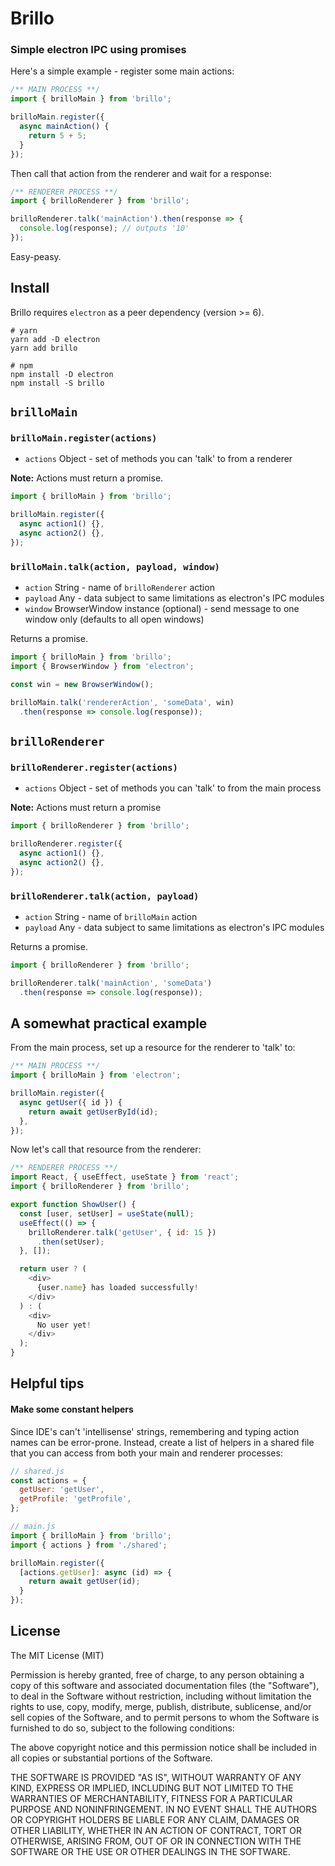 # Brillo
### Simple electron IPC using promises

Here's a simple example - register some main actions:

```javascript
/** MAIN PROCESS **/
import { brilloMain } from 'brillo';

brilloMain.register({
  async mainAction() {
    return 5 + 5;
  }
});
```

Then call that action from the renderer and wait for a response:

```javascript
/** RENDERER PROCESS **/
import { brilloRenderer } from 'brillo';

brilloRenderer.talk('mainAction').then(response => {
  console.log(response); // outputs '10'
});
```

Easy-peasy.

## Install

Brillo requires `electron` as a peer dependency (version >= 6).

```shell
# yarn
yarn add -D electron
yarn add brillo
```

```shell
# npm
npm install -D electron
npm install -S brillo
```

## `brilloMain`

### `brilloMain.register(actions)`

  - `actions` Object - set of methods you can 'talk' to from a renderer
  
**Note:** Actions must return a promise.

```javascript
import { brilloMain } from 'brillo';

brilloMain.register({
  async action1() {},
  async action2() {},
});
```

### `brilloMain.talk(action, payload, window)`

- `action` String - name of `brilloRenderer` action
- `payload` Any - data subject to same limitations as electron's IPC modules
- `window` BrowserWindow instance (optional) - send message to one window only (defaults to all open windows)

Returns a promise.

```javascript
import { brilloMain } from 'brillo';
import { BrowserWindow } from 'electron';

const win = new BrowserWindow();

brilloMain.talk('rendererAction', 'someData', win)
  .then(response => console.log(response));
```

## `brilloRenderer`

### `brilloRenderer.register(actions)`

- `actions` Object - set of methods you can 'talk' to from the main process

**Note:** Actions must return a promise

```javascript
import { brilloRenderer } from 'brillo';

brilloRenderer.register({
  async action1() {},
  async action2() {},
});
```

### `brilloRenderer.talk(action, payload)`

- `action` String - name of `brilloMain` action
- `payload` Any - data subject to same limitations as electron's IPC modules

Returns a promise.

```javascript
import { brilloRenderer } from 'brillo';

brilloRenderer.talk('mainAction', 'someData')
  .then(response => console.log(response));
```

## A somewhat practical example

From the main process, set up a resource for the renderer to 'talk' to:

```javascript
/** MAIN PROCESS **/
import { brilloMain } from 'electron';

brilloMain.register({
  async getUser({ id }) {
    return await getUserById(id);
  },
});
```

Now let's call that resource from the renderer:

```javascript
/** RENDERER PROCESS **/
import React, { useEffect, useState } from 'react';
import { brilloRenderer } from 'brillo';

export function ShowUser() {
  const [user, setUser] = useState(null);
  useEffect(() => {
    brilloRenderer.talk('getUser', { id: 15 })
      .then(setUser);
  }, []);

  return user ? (
    <div>
      {user.name} has loaded successfully!
    </div>
  ) : (
    <div>
      No user yet!
    </div>
  ); 
}
```

## Helpful tips

#### Make some constant helpers

Since IDE's can't 'intellisense' strings, remembering and typing action names can be error-prone. Instead, create a
list of helpers in a shared file that you can access from both your main and renderer processes: 

```javascript
// shared.js
const actions = {
  getUser: 'getUser',
  getProfile: 'getProfile',
};
```

```javascript
// main.js
import { brilloMain } from 'brillo';
import { actions } from './shared';

brilloMain.register({
  [actions.getUser]: async (id) => {
    return await getUser(id);
  }
});
```

## License

The MIT License (MIT)

Permission is hereby granted, free of charge, to any person obtaining a copy of this software and associated
documentation files (the "Software"), to deal in the Software without restriction, including without limitation the
rights to use, copy, modify, merge, publish, distribute, sublicense, and/or sell copies of the Software, and to permit
persons to whom the Software is furnished to do so, subject to the following conditions:

The above copyright notice and this permission notice shall be included in all copies or substantial portions of the
Software.

THE SOFTWARE IS PROVIDED "AS IS", WITHOUT WARRANTY OF ANY KIND, EXPRESS OR IMPLIED, INCLUDING BUT NOT LIMITED TO THE
WARRANTIES OF MERCHANTABILITY, FITNESS FOR A PARTICULAR PURPOSE AND NONINFRINGEMENT. IN NO EVENT SHALL THE AUTHORS OR
COPYRIGHT HOLDERS BE LIABLE FOR ANY CLAIM, DAMAGES OR OTHER LIABILITY, WHETHER IN AN ACTION OF CONTRACT, TORT OR
OTHERWISE, ARISING FROM, OUT OF OR IN CONNECTION WITH THE SOFTWARE OR THE USE OR OTHER DEALINGS IN THE SOFTWARE.